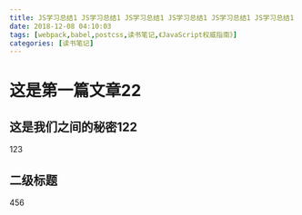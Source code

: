 ```yaml
---
title: JS学习总结1 JS学习总结1 JS学习总结1 JS学习总结1 JS学习总结1 JS学习总结1
date: 2018-12-08 04:10:03
tags: [webpack,babel,postcss,读书笔记,《JavaScript权威指南》]
categories: [读书笔记]
---
```


# 这是第一篇文章22

## 这是我们之间的秘密122

123

## 二级标题

456
